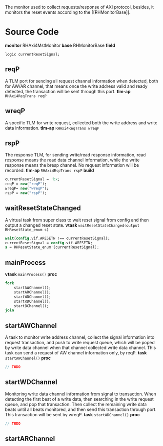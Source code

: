 The monitor used to collect requests/response of AXI protocol, besides, it monitors the reset events according to the [[RHMonitorBase]].

# Source Code
**monitor** RHAxi4MstMonitor
**base** RHMonitorBase
**field**
```
logic currentResetSignal;
```
## reqP
A TLM port for sending all request channel information when detected, both for AW/AR channel, that means once the write address valid and ready detected, the transaction will be sent through this port.
**tlm-ap** `RHAxi4ReqTrans reqP`
## wreqP
A specific TLM for write request, collected both the write address and write data information.
**tlm-ap** `RHAxi4ReqTrans wreqP`
## rspP
The response TLM, for sending write/read response information, read response means the read data channel information, while the write response means the bresp channel. No request information will be recorded.
**tlm-ap** `RHAxi4RspTrans rspP`
**build**
```systemverilog
currentResetSignal = 'bx;
reqP = new("reqP");
wreqP= new("wreqP");
rspP = new("rspP");
```
## waitResetStateChanged
A virtual task from super class to wait reset signal from config and then output a changed reset state.
**vtask** `waitResetStateChanged(output RHResetState_enum s)`
```systemverilog
wait(config.vif.ARESETN !== currentResetSignal);
currentResetSignal = config.vif.ARESETN;
s = RHResetState_enum'(currentResetSignal);
```
## mainProcess
**vtask** `mainProcess()`
**proc**
```systemverilog
fork
	startAWChannel();
	startARChannel();
	startWDChannel();
	startRDChannel();
	startBChannel();
join
```

## startAWChannel
A task to monitor write address channel, collect the signal information into request transaction, and push to write request queue, which will be poped by write data channel when that channel collected write data channel.
This task can send a request of AW channel information only, by reqP.
**task** `startAWChannel()`
**proc**
```systemverilog
// TODO
```

## startWDChannel
Monitoring write data channel information from signal to transaction. When detecting the first beat of a write data, then searching in the write request queue, and pop that transaction. Then collect the remaining write data beats until all beats monitored, and then send this transaction through port. This transaction will be sent by wreqP.
**task** `startWDChannel()`
**proc**
```systemverilog
// TODO
```
## startARChannel

